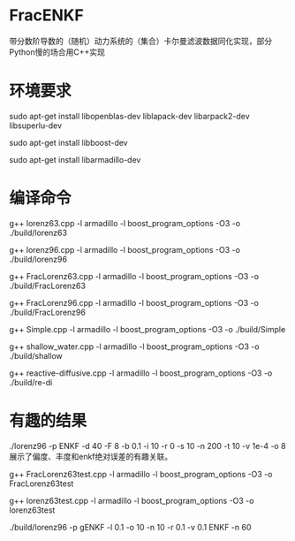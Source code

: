 # FracENKF
带分数阶导数的（随机）动力系统的（集合）卡尔曼滤波数据同化实现，部分Python慢的场合用C++实现

# 环境要求
sudo apt-get install libopenblas-dev liblapack-dev libarpack2-dev libsuperlu-dev

sudo apt-get install libboost-dev

sudo apt-get install libarmadillo-dev

# 编译命令
g++ lorenz63.cpp -l armadillo -l boost_program_options -O3 -o ./build/lorenz63

g++ lorenz96.cpp -l armadillo -l boost_program_options -O3 -o ./build/lorenz96

g++ FracLorenz63.cpp -l armadillo -l boost_program_options -O3 -o ./build/FracLorenz63

g++ FracLorenz96.cpp -l armadillo -l boost_program_options -O3 -o ./build/FracLorenz96

g++ Simple.cpp -l armadillo -l boost_program_options -O3 -o ./build/Simple

g++ shallow_water.cpp -l armadillo -l boost_program_options -O3 -o ./build/shallow

g++ reactive-diffusive.cpp -l armadillo -l boost_program_options -O3 -o ./build/re-di

# 有趣的结果
 ./lorenz96 -p ENKF -d 40 -F 8 -b 0.1 -i 10 -r 0 -s 10 -n 200 -t 10 -v 1e-4 -o 8展示了偏度、丰度和enkf绝对误差的有趣关联。


 g++ FracLorenz63test.cpp -l armadillo -l boost_program_options -O3 -o FracLorenz63test

 g++ lorenz63test.cpp -l armadillo -l boost_program_options -O3 -o lorenz63test


 ./build/lorenz96 -p gENKF -l 0.1 -o 10 -n 10 -r 0.1 -v 0.1 
 ENKF -n 60